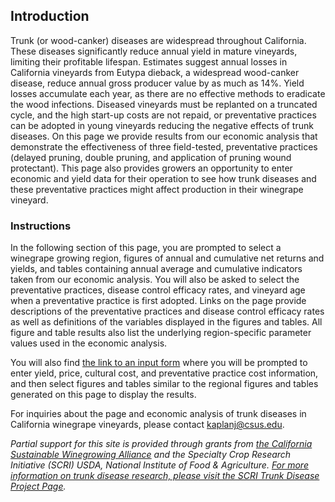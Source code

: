 ## Introduction

Trunk (or wood-canker) diseases are widespread throughout California. These diseases significantly reduce annual yield in mature vineyards, limiting their profitable lifespan. Estimates suggest annual losses in California vineyards from Eutypa dieback, a widespread wood-canker disease, reduce annual gross producer value by as much as 14%. Yield losses accumulate each year, as there are no effective methods to eradicate the wood infections. Diseased vineyards must be replanted on a truncated cycle, and the high start-up costs are not repaid, or preventative practices can be adopted in young vineyards reducing the negative effects of trunk diseases. On this page we provide results from our economic analysis that demonstrate the effectiveness of three field-tested, preventative practices (delayed pruning, double pruning, and application of pruning wound protectant). This page also provides growers an opportunity to enter economic and yield data for their operation to see how trunk diseases and these preventative practices might affect production in their winegrape vineyard. 

### Instructions

In the following section of this page, you are prompted to select a winegrape growing region, figures of annual and cumulative net returns and yields, and tables containing annual average and cumulative indicators taken from our economic analysis. You will also be asked to select the preventative practices, disease control efficacy rates, and vineyard age when a preventative practice is first adopted. Links on the page provide descriptions of the preventative practices and disease control efficacy rates as well as definitions of the variables displayed in the figures and tables. All figure and table results also list the underlying region-specific parameter values used in the economic analysis.

You will also find [the link to an input form](custom-parameters.html) where you will be prompted to enter yield, price, cultural cost, and preventative practice cost information, and then select figures and tables similar to the regional figures and tables generated on this page to display the results.

For inquiries about the page and economic analysis of trunk diseases in California winegrape vineyards, please contact [kaplanj@csus.edu](mailto:kaplanj@csus.edu).  

*Partial support for this site is provided through grants from [the California Sustainable Winegrowing Alliance](http://sustainablewinegrowing.org) and the Specialty Crop Research Initiative (SCRI) USDA, National Institute of Food &amp; Agriculture. [For more information on trunk disease research, please visit the SCRI Trunk Disease Project Page](http://treeandvinetrunkdiseases.org).*